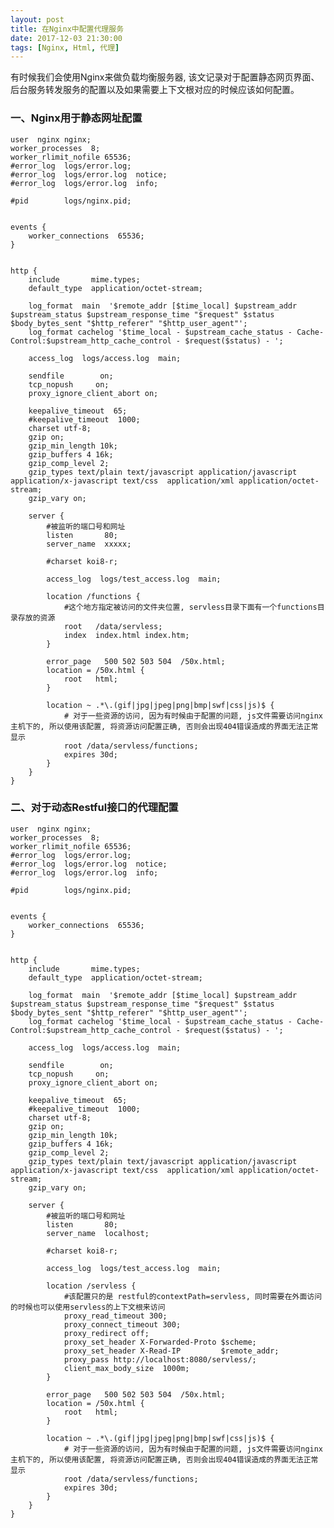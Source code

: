 ```yaml
---
layout: post
title: 在Nginx中配置代理服务
date: 2017-12-03 21:30:00
tags: [Nginx, Html, 代理]
---
```


有时候我们会使用Nginx来做负载均衡服务器, 该文记录对于配置静态网页界面、后台服务转发服务的配置以及如果需要上下文根对应的时候应该如何配置。

### 一、Nginx用于静态网址配置

	user  nginx nginx;
	worker_processes  8;
	worker_rlimit_nofile 65536;
	#error_log  logs/error.log;
	#error_log  logs/error.log  notice;
	#error_log  logs/error.log  info;

	#pid        logs/nginx.pid;


	events {
	    worker_connections  65536;
	}


	http {
	    include       mime.types;
	    default_type  application/octet-stream;

	    log_format  main  '$remote_addr [$time_local] $upstream_addr $upstream_status $upstream_response_time "$request" $status $body_bytes_sent "$http_referer" "$http_user_agent"';
	    log_format cachelog '$time_local - $upstream_cache_status - Cache-Control:$upstream_http_cache_control - $request($status) - ';

	    access_log  logs/access.log  main;

	    sendfile        on;
	    tcp_nopush     on;
	    proxy_ignore_client_abort on;

	    keepalive_timeout  65;
	    #keepalive_timeout  1000;
	    charset utf-8;
	    gzip on;
	    gzip_min_length 10k;
	    gzip_buffers 4 16k;
	    gzip_comp_level 2;
	    gzip_types text/plain text/javascript application/javascript application/x-javascript text/css  application/xml application/octet-stream;
	    gzip_vary on;
	    
	    server {
			#被监听的端口号和网址
	        listen       80;
	        server_name  xxxxx;

	        #charset koi8-r;

	        access_log  logs/test_access.log  main;

	        location /functions {
	        	#这个地方指定被访问的文件夹位置, servless目录下面有一个functions目录存放的资源
	            root   /data/servless;
	            index  index.html index.htm;
	        }

	        error_page   500 502 503 504  /50x.html;
	        location = /50x.html {
	            root   html;
	        }

	        location ~ .*\.(gif|jpg|jpeg|png|bmp|swf|css|js)$ {
	        	# 对于一些资源的访问, 因为有时候由于配置的问题, js文件需要访问nginx主机下的, 所以使用该配置, 将资源访问配置正确, 否则会出现404错误造成的界面无法正常显示
	        	root /data/servless/functions;
	        	expires 30d;
	        }
	    }
	}

### 二、对于动态Restful接口的代理配置

	user  nginx nginx;
	worker_processes  8;
	worker_rlimit_nofile 65536;
	#error_log  logs/error.log;
	#error_log  logs/error.log  notice;
	#error_log  logs/error.log  info;

	#pid        logs/nginx.pid;


	events {
	    worker_connections  65536;
	}


	http {
	    include       mime.types;
	    default_type  application/octet-stream;

	    log_format  main  '$remote_addr [$time_local] $upstream_addr $upstream_status $upstream_response_time "$request" $status $body_bytes_sent "$http_referer" "$http_user_agent"';
	    log_format cachelog '$time_local - $upstream_cache_status - Cache-Control:$upstream_http_cache_control - $request($status) - ';

	    access_log  logs/access.log  main;

	    sendfile        on;
	    tcp_nopush     on;
	    proxy_ignore_client_abort on;

	    keepalive_timeout  65;
	    #keepalive_timeout  1000;
	    charset utf-8;
	    gzip on;
	    gzip_min_length 10k;
	    gzip_buffers 4 16k;
	    gzip_comp_level 2;
	    gzip_types text/plain text/javascript application/javascript application/x-javascript text/css  application/xml application/octet-stream;
	    gzip_vary on;
	    
	    server {
			#被监听的端口号和网址
	        listen       80;
	        server_name  localhost;

	        #charset koi8-r;

	        access_log  logs/test_access.log  main;

	        location /servless {
	        	#该配置只的是 restful的contextPath=servless, 同时需要在外面访问的时候也可以使用servless的上下文根来访问
	            proxy_read_timeout 300;
	            proxy_connect_timeout 300;
	            proxy_redirect off;
	            proxy_set_header X-Forwarded-Proto $scheme;
	            proxy_set_header X-Read-IP         $remote_addr;
	            proxy_pass http://localhost:8080/servless/;
	            client_max_body_size  1000m;
	        }

	        error_page   500 502 503 504  /50x.html;
	        location = /50x.html {
	            root   html;
	        }

	        location ~ .*\.(gif|jpg|jpeg|png|bmp|swf|css|js)$ {
	        	# 对于一些资源的访问, 因为有时候由于配置的问题, js文件需要访问nginx主机下的, 所以使用该配置, 将资源访问配置正确, 否则会出现404错误造成的界面无法正常显示
	        	root /data/servless/functions;
	        	expires 30d;
	        }
	    }
	}
